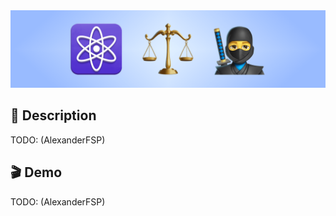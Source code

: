 <img src="./static/banner.png?v=1" alt="" />

## 📙 Description

TODO: (AlexanderFSP)

## 🎬 Demo

TODO: (AlexanderFSP)
